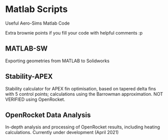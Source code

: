
# Matlab Scripts
Useful Aero-Sims Matlab Code

Extra brownie points if you fill your code with helpful comments :p

## MATLAB-SW
Exporting geometries from MATLAB to Solidworks

## Stability-APEX
Stability calculator for APEX fin optimisation, based on tapered delta fins with 5 control points; calculations using the Barrowman approximation. NOT VERIFIED using OpenRocket.

## OpenRocket Data Analysis
In-depth analysis and processing of OpenRocket results, including heating calculations. Currently under development (April 2021)
